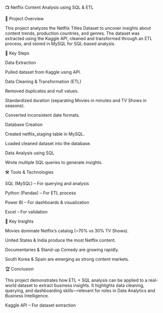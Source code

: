 📺 Netflix Content Analysis using SQL & ETL


📖 Project Overview

This project analyzes the Netflix Titles Dataset to uncover insights about content trends, production countries, and genres.
The dataset was extracted using the Kaggle API, cleaned and transformed through an ETL process, and stored in MySQL for SQL-based analysis.

🔑 Key Steps

Data Extraction

Pulled dataset from Kaggle using API.

Data Cleaning & Transformation (ETL)

Removed duplicates and null values.

Standardized duration (separating Movies in minutes and TV Shows in seasons).

Converted inconsistent date formats.

Database Creation

Created netflix_staging table in MySQL.

Loaded cleaned dataset into the database.

Data Analysis using SQL

Wrote multiple SQL queries to generate insights.

🛠️ Tools & Technologies

SQL (MySQL) – For querying and analysis

Python (Pandas) – For ETL process

Power BI – For dashboards & visualization

Excel – For validation

🚀 Key Insights

Movies dominate Netflix’s catalog (~70% vs 30% TV Shows).

United States & India produce the most Netflix content.

Documentaries & Stand-up Comedy are growing rapidly.

South Korea & Spain are emerging as strong content markets.

🏆 Conclusion

This project demonstrates how ETL + SQL analysis can be applied to a real-world dataset to extract business insights.
It highlights data cleaning, querying, and dashboarding skills—relevant for roles in Data Analytics and Business Intelligence.

Kaggle API – For dataset extraction

